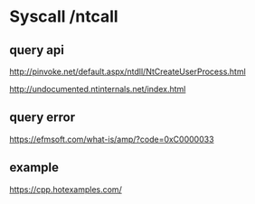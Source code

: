 # Syscall /ntcall 
## query api 
http://pinvoke.net/default.aspx/ntdll/NtCreateUserProcess.html

http://undocumented.ntinternals.net/index.html

## query error
https://efmsoft.com/what-is/amp/?code=0xC0000033

## example
https://cpp.hotexamples.com/
